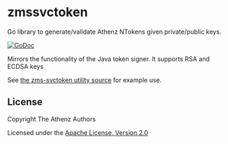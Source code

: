 zmssvctoken
===========

Go library to generate/validate Athenz NTokens given private/public keys.

[![GoDoc](https://godoc.org/github.com/AthenZ/athenz/libs/go/zmssvctoken?status.svg)](https://godoc.org/github.com/AthenZ/athenz/libs/go/zmssvctoken)

Mirrors the functionality of the Java token signer. It supports RSA and ECDSA keys

See [the zms-svctoken utility source](https://github.com/AthenZ/athenz/utils/zms-svctoken/zms-svctoken.go)
for example use.

## License

Copyright The Athenz Authors

Licensed under the [Apache License, Version 2.0](http://www.apache.org/licenses/LICENSE-2.0)
